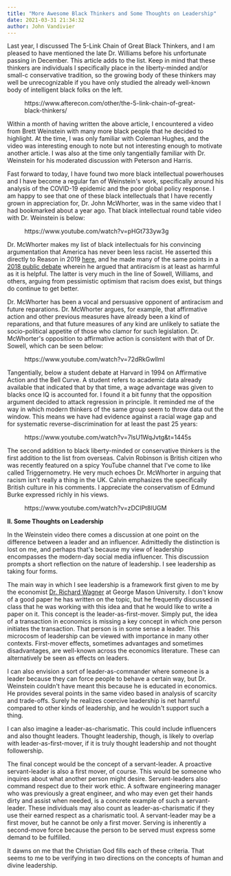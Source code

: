 ```yaml
---
title: "More Awesome Black Thinkers and Some Thoughts on Leadership"
date: 2021-03-31 21:34:32
author: John Vandivier
---
```




<!-- wp:paragraph -->
<p>Last year, I discussed The 5-Link Chain of Great Black Thinkers, and I am pleased to have mentioned the late Dr. Williams before his unfortunate passing in December. This article adds to the list. Keep in mind that these thinkers are individuals I specifically place in the liberty-minded and/or small-c conservative tradition, so the growing body of these thinkers may well be unrecognizable if you have only studied the already well-known body of intelligent black folks on the left.</p>
<!-- /wp:paragraph -->

<!-- wp:embed {\"url\":\"https://www.afterecon.com/other/the-5-link-chain-of-great-black-thinkers/\",\"type\":\"wp-embed\",\"providerNameSlug\":\"after-economics\",\"className\":\"\"} -->
<figure class=\"wp-block-embed is-type-wp-embed is-provider-after-economics wp-block-embed-after-economics\"><div class=\"wp-block-embed__wrapper\">
https://www.afterecon.com/other/the-5-link-chain-of-great-black-thinkers/
</div></figure>
<!-- /wp:embed -->

<!-- wp:paragraph -->
<p>Within a month of having written the above article, I encountered a video from Brett Weinstein with many more black people that he decided to highlight. At the time, I was only familiar with Coleman Hughes, and the video was interesting enough to note but not interesting enough to motivate another article. I was also at the time only tangentially familiar with Dr. Weinstein for his moderated discussion with Peterson and Harris.</p>
<!-- /wp:paragraph -->

<!-- wp:paragraph -->
<p>Fast forward to today, I have found two more black intellectual powerhouses and I have become a regular fan of Weinstein's work, specifically around his analysis of the COVID-19 epidemic and the poor global policy response. I am happy to see that one of these black intellectuals that I have recently grown in appreciation for, Dr. John McWhorter, was in the same video that I had bookmarked about a year ago. That black intellectual round table video with Dr. Weinstein is below:</p>
<!-- /wp:paragraph -->

<!-- wp:embed {\"url\":\"https://www.youtube.com/watch?v=pHGt733yw3g\",\"type\":\"video\",\"providerNameSlug\":\"youtube\",\"responsive\":true,\"className\":\"wp-embed-aspect-16-9 wp-has-aspect-ratio\"} -->
<figure class=\"wp-block-embed is-type-video is-provider-youtube wp-block-embed-youtube wp-embed-aspect-16-9 wp-has-aspect-ratio\"><div class=\"wp-block-embed__wrapper\">
https://www.youtube.com/watch?v=pHGt733yw3g
</div></figure>
<!-- /wp:embed -->

<!-- wp:paragraph -->
<p>Dr. McWhorter makes my list of black intellectuals for his convincing argumentation that America has never been less racist. He asserted this directly to Reason in 2019 <a href=\"https://www.youtube.com/watch?v=O3POpubeoIc\">here</a>, and he made many of the same points in a <a href=\"https://www.youtube.com/watch?v=mzPKk19t3Kw\">2018 public debate</a> wherein he argued that antiracism is at least as harmful as it is helpful. The latter is very much in the line of Sowell, Williams, and others, arguing from pessimistic optimism that racism does exist, but things do continue to get better.</p>
<!-- /wp:paragraph -->

<!-- wp:paragraph -->
<p>Dr. McWhorter has been a vocal and persuasive opponent of antiracism and future reparations. Dr. McWhorter argues, for example, that affirmative action and other previous measures have already been a kind of reparations, and that future measures of any kind are unlikely to satiate the socio-political appetite of those who clamor for such legislation. Dr. McWhorter's opposition to affirmative action is consistent with that of Dr. Sowell, which can be seen below:</p>
<!-- /wp:paragraph -->

<!-- wp:embed {\"url\":\"https://www.youtube.com/watch?v=72dRkGwllmI\",\"type\":\"video\",\"providerNameSlug\":\"youtube\",\"responsive\":true,\"className\":\"wp-embed-aspect-4-3 wp-has-aspect-ratio\"} -->
<figure class=\"wp-block-embed is-type-video is-provider-youtube wp-block-embed-youtube wp-embed-aspect-4-3 wp-has-aspect-ratio\"><div class=\"wp-block-embed__wrapper\">
https://www.youtube.com/watch?v=72dRkGwllmI
</div></figure>
<!-- /wp:embed -->

<!-- wp:paragraph -->
<p>Tangentially, below a student debate at Harvard in 1994 on Affirmative Action and the Bell Curve. A student refers to academic data already available that indicated that by that time, a wage advantage was given to blacks once IQ is accounted for. I found it a bit funny that the opposition argument decided to attack regression in principle. It reminded me of the way in which modern thinkers of the same group seem to throw data out the window. This means we have had evidence against a racial wage gap and for systematic reverse-discrimination for at least the past 25 years:</p>
<!-- /wp:paragraph -->

<!-- wp:embed {\"url\":\"https://www.youtube.com/watch?v=7lsU1WqJvtg\\u0026t=1445s\",\"type\":\"video\",\"providerNameSlug\":\"youtube\",\"responsive\":true,\"className\":\"wp-embed-aspect-4-3 wp-has-aspect-ratio\"} -->
<figure class=\"wp-block-embed is-type-video is-provider-youtube wp-block-embed-youtube wp-embed-aspect-4-3 wp-has-aspect-ratio\"><div class=\"wp-block-embed__wrapper\">
https://www.youtube.com/watch?v=7lsU1WqJvtg&amp;t=1445s
</div></figure>
<!-- /wp:embed -->

<!-- wp:paragraph -->
<p>The second addition to black liberty-minded or conservative thinkers is the first addition to the list from overseas. Calvin Robinson is British citizen who was recently featured on a spicy YouTube channel that I've come to like called Triggernometry. He very much echoes Dr. McWhorter in arguing that racism isn't really a thing in the UK. Calvin emphasizes the specifically British culture in his comments. I appreciate the conservatism of Edmund Burke expressed richly in his views.</p>
<!-- /wp:paragraph -->

<!-- wp:embed {\"url\":\"https://www.youtube.com/watch?v=zDCIPt8lUGM\",\"type\":\"video\",\"providerNameSlug\":\"youtube\",\"responsive\":true,\"className\":\"wp-embed-aspect-16-9 wp-has-aspect-ratio\"} -->
<figure class=\"wp-block-embed is-type-video is-provider-youtube wp-block-embed-youtube wp-embed-aspect-16-9 wp-has-aspect-ratio\"><div class=\"wp-block-embed__wrapper\">
https://www.youtube.com/watch?v=zDCIPt8lUGM
</div></figure>
<!-- /wp:embed -->

<!-- wp:paragraph -->
<p><strong>II. Some Thoughts on Leadership</strong></p>
<!-- /wp:paragraph -->

<!-- wp:paragraph -->
<p>In the Weinstein video there comes a discussion at one point on the difference between a leader and an influencer. Admittedly the distinction is lost on me, and perhaps that's because my view of leadership encompasses the modern-day social media influencer. This discussion prompts a short reflection on the nature of leadership. I see leadership as taking four forms.</p>
<!-- /wp:paragraph -->

<!-- wp:paragraph -->
<p>The main way in which I see leadership is a framework first given to me by the economist <a href=\"https://en.wikipedia.org/w/index.php?title=Richard_E._Wagner&amp;oldid=888110420\">Dr. Richard Wagner</a> at George Mason University. I don't know of a good paper he has written on the topic, but he frequently discussed in class that he was working with this idea and that he would like to write a paper on it. This concept is the leader-as-first-mover. Simply put, the idea of a transaction in economics is missing a key concept in which one person initiates the transaction. That person is in some sense a leader. This microcosm of leadership can be viewed with importance in many other contexts. First-mover effects, sometimes advantages and sometimes disadvantages, are well-known across the economics literature. These can alternatively be seen as effects on leaders.</p>
<!-- /wp:paragraph -->

<!-- wp:paragraph -->
<p>I can also envision a sort of leader-as-commander where someone is a leader because they can force people to behave a certain way, but Dr. Weinstein couldn't have meant this because he is educated in economics. He provides several points in the same video based in analysis of scarcity and trade-offs. Surely he realizes coercive leadership is net harmful compared to other kinds of leadership, and he wouldn't support such a thing.</p>
<!-- /wp:paragraph -->

<!-- wp:paragraph -->
<p>I can also imagine a leader-as-charismatic. This could include influencers and also thought leaders. Thought leadership, though, is likely to overlap with leader-as-first-mover, if it is truly thought leadership and not thought followership.</p>
<!-- /wp:paragraph -->

<!-- wp:paragraph -->
<p>The final concept would be the concept of a servant-leader. A proactive servant-leader is also a first mover, of course. This would be someone who inquires about what another person might desire. Servant-leaders also command respect due to their work ethic. A software engineering manager who was previously a great engineer, and who may even get their hands dirty and assist when needed, is a concrete example of such a servant-leader. These individuals may also count as leader-as-charismatic if they use their earned respect as a charismatic tool. A servant-leader may be a first mover, but he cannot be only a first mover. Serving is inherently a second-move force because the person to be served must express some demand to be fulfilled.</p>
<!-- /wp:paragraph -->

<!-- wp:paragraph -->
<p>It dawns on me that the Christian God fills each of these criteria. That seems to me to be verifying in two directions on the concepts of human and divine leadership.</p>
<!-- /wp:paragraph -->